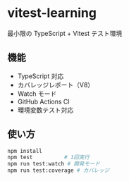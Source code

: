 # vitest-learning

最小限の TypeScript + Vitest テスト環境

## 機能
- TypeScript 対応
- カバレッジレポート（V8）
- Watch モード
- GitHub Actions CI
- 環境変数テスト対応

## 使い方
```bash
npm install
npm test          # 1回実行
npm run test:watch # 開発モード
npm run test:coverage # カバレッジ
```
